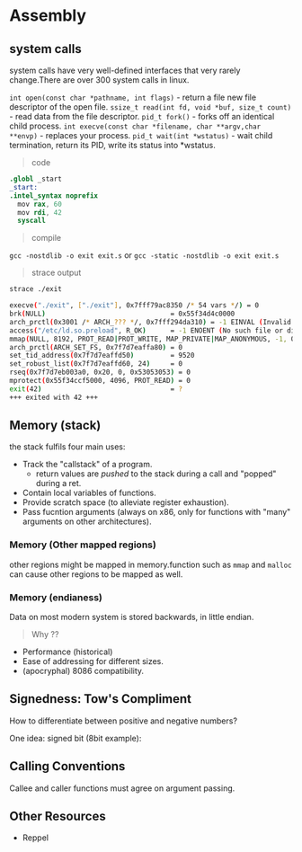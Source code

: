 # Assembly

## system calls

system calls have very well-defined interfaces that very rarely change.There are over 300 system calls in linux.

`int open(const char *pathname, int flags)` - return a file new file descriptor of the open file.
`ssize_t read(int fd, void *buf, size_t count)` - read data from the file descriptor.
`pid_t fork()` - forks off an identical child process.
`int execve(const char *filename, char **argv,char **envp)` - replaces your process.
`pid_t wait(int *wstatus)` - wait child termination, return its PID, write its status into *wstatus.

> code

```s
.globl _start
_start:
.intel_syntax noprefix
  mov rax, 60
  mov rdi, 42
  syscall

```

> compile

`gcc -nostdlib -o exit exit.s` or `gcc -static -nostdlib -o exit exit.s`

> strace output

```bash
strace ./exit

execve("./exit", ["./exit"], 0x7fff79ac8350 /* 54 vars */) = 0
brk(NULL)                               = 0x55f34d4c0000
arch_prctl(0x3001 /* ARCH_??? */, 0x7fff294da310) = -1 EINVAL (Invalid argument)
access("/etc/ld.so.preload", R_OK)      = -1 ENOENT (No such file or directory)
mmap(NULL, 8192, PROT_READ|PROT_WRITE, MAP_PRIVATE|MAP_ANONYMOUS, -1, 0) = 0x7f7d7eaff000
arch_prctl(ARCH_SET_FS, 0x7f7d7eaffa80) = 0
set_tid_address(0x7f7d7eaffd50)         = 9520
set_robust_list(0x7f7d7eaffd60, 24)     = 0
rseq(0x7f7d7eb003a0, 0x20, 0, 0x53053053) = 0
mprotect(0x55f34ccf5000, 4096, PROT_READ) = 0
exit(42)                                = ?
+++ exited with 42 +++
```

## Memory (stack)

the stack fulfils four main uses:

- Track the "callstack" of a program.
    - return values are *pushed* to the stack during a call and "popped" during a ret.
- Contain local variables of functions.
- Provide scratch space (to alleviate register exhaustion).
- Pass fucntion arguments (always on x86, only for functions with "many" arguments on other architectures).

### Memory (Other mapped regions)

other regions might be mapped in memory.function such as `mmap` and `malloc` can cause other regions to be mapped as well.

### Memory (endianess)

Data on most modern system is stored backwards, in little endian.

> Why ??

- Performance (historical)
- Ease of addressing for different sizes.
- (apocryphal) 8086 compatibility.

## Signedness: Tow's Compliment

How to differentiate between positive and negative numbers?

One idea: signed bit (8bit example):

## Calling Conventions

Callee and caller functions must agree on argument passing.

## Other Resources

- Reppel
